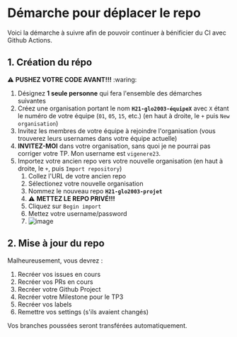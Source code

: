 # Démarche pour déplacer le repo

Voici la démarche à suivre afin de pouvoir continuer à bénificier du CI avec Github Actions.

## 1. Création du répo

:warning: **PUSHEZ VOTRE CODE AVANT!!!** :waring:

1. Désignez **1 seule personne** qui fera l'ensemble des démarches suivantes
2. Créez une organisation portant le nom **`H21-glo2003-équipeX`** avec `X` étant le numéro de votre équipe (`01`, `05`, `15`, etc.) (en haut à droite, le `+` puis `New organisation`)
3. Invitez les membres de votre équipe à rejoindre l'organisation (vous trouverez leurs usernames dans votre équipe actuelle)
4. **INVITEZ-MOI** dans votre organisation, sans quoi je ne pourrai pas corriger votre TP. Mon username est `vigenere23`.
5. Importez votre ancien repo vers votre nouvelle organisation (en haut à droite, le `+`, puis `Import repository`)
   1. Collez l'URL de votre ancien repo
   2. Sélectionez votre nouvelle organisation
   3. Nommez le nouveau repo **`H21-glo2003-projet`**
   4. :warning: **METTEZ LE REPO PRIVÉ!!!**
   5. Cliquez sur `Begin import`
   6. Mettez votre username/password
   7. ![image](https://user-images.githubusercontent.com/32545895/110041841-c866dd80-7d12-11eb-8817-e15c01721599.png)

## 2. Mise à jour du repo

Malheureusement, vous devrez :

1. Recréer vos issues en cours
2. Recréer vos PRs en cours
3. Recréer votre Github Project
4. Recréer votre Milestone pour le TP3
5. Recréer vos labels
6. Remettre vos settings (s'ils avaient changés)

Vos branches poussées seront transférées automatiquement.
